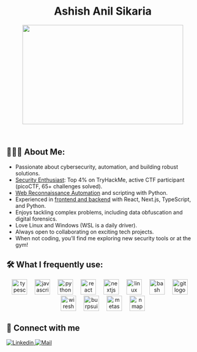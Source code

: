 <h1 align="center"> Ashish Anil Sikaria </h1>
<p align="center" float="left">
<!-- <img align="left" src="https://komarev.com/ghpvc/?username=ashishanilsikaria&label=Profile%20views&color=2a17d1" alt="ashishanilsikaria"/> -->
<!-- <img align="right" src="https://img.shields.io/github/followers/ashishanilsikaria?color=2a17d1&label=Followers" alt="ashishanilsikaria" />  -->
</p>

<p align="center" float="left">
  <a href="https://github.com/ashishanilsikaria?tab=repositories">
  <img src="https://media.giphy.com/media/qgQUggAC3Pfv687qPC/giphy.gif" height="260" width="420"/>
  </a>
</p>
<br>
<h2 align="left">👨🏻‍💻 About Me: </h2>
    
- Passionate about cybersecurity, automation, and building robust solutions.
- <ins>Security Enthusiast</ins>: Top 4% on TryHackMe, active CTF participant (picoCTF, 65+ challenges solved).
- <ins>Web Reconnaissance Automation</ins> and scripting with Python.
- Experienced in <ins>frontend and backend</ins> with React, Next.js, TypeScript, and Python.
- Enjoys tackling complex problems, including data obfuscation and digital forensics.
- Love Linux and Windows (WSL is a daily driver).
- Always open to collaborating on exciting tech projects.
- When not coding, you’ll find me exploring new security tools or at the gym!

<h2 align="left">🛠️ What I frequently use:</h2>
<div align="center">
  <img src="https://cdn.jsdelivr.net/gh/devicons/devicon/icons/typescript/typescript-original.svg" height="40" alt="typescript logo"  />
  <img width="12" />
  <img src="https://cdn.jsdelivr.net/gh/devicons/devicon/icons/javascript/javascript-original.svg" height="40" alt="javascript logo"  />
  <img width="12" />
  <img src="https://cdn.jsdelivr.net/gh/devicons/devicon/icons/python/python-original.svg" height="40" alt="python logo"  />
  <img width="12" />
  <img src="https://cdn.jsdelivr.net/gh/devicons/devicon/icons/react/react-original.svg" height="40" alt="react logo"  />
  <img width="12" />
  <img src="https://cdn.jsdelivr.net/gh/devicons/devicon/icons/nextjs/nextjs-original.svg" height="40" alt="nextjs logo"  />
  <img width="12" />
  <img src="https://cdn.jsdelivr.net/gh/devicons/devicon/icons/linux/linux-original.svg" height="40" alt="linux logo"  />
  <img width="12" />
  <img src="https://cdn.jsdelivr.net/gh/devicons/devicon/icons/bash/bash-original.svg" height="40" alt="bash logo"  />
  <img width="12" />
  <img src="https://cdn.jsdelivr.net/gh/devicons/devicon/icons/git/git-original.svg" height="40" alt="git logo"  />
  <img width="12" />
  <img src="https://skillicons.dev/icons?i=wireshark" height="40" alt="wireshark logo"  />
  <img width="12" />
  <img src="https://skillicons.dev/icons?i=burpsuite" height="40" alt="burpsuite logo"  />
  <img width="12" />
  <img src="https://skillicons.dev/icons?i=metasploit" height="40" alt="metasploit logo"  />
  <img width="12" />
  <img src="https://skillicons.dev/icons?i=nmap" height="40" alt="nmap logo"  />
</div>

<h2>🤝 Connect with me</h2>
  
<a href="https://www.linkedin.com/in/ashish-anil-sikaria/" target="_blank">
    <img src="https://img.shields.io/badge/ashish--anil--sikaria-blue?logo=linkedin" alt="Linkedin">
</a>

<a href="mailto:ashishanilsikaria@gmail.com" target="_blank">
    <img src="https://img.shields.io/badge/ashishanilsikaria%40gmail.com-5383ec?logo=gmail&logoColor=d85140" alt="Mail">
</a>
